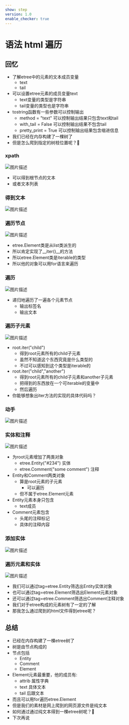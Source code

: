 ```yaml
---
show: step
version: 1.0
enable_checker: true
---
```


# 语法 html 遍历
## 回忆

- 了解etree中的元素的文本成员变量
	- text
	- tail
- 可以设置etree元素的成员变量text
	- text变量的类型是字符串
	- tail变量的类型也是字符串
- tostring函数有一些参数可以控制输出
	- method = "text" 可以控制输出结果只包含text和tail
	- with_tail = False 可以控制输出结果不包含tail
	- pretty_print = True 可以控制输出结果包含缩进信息
- 我们已经在内存构建了一棵树了
- 但是怎么爬到指定的树枝位置呢？🤔

### xpath

![图片描述](https://doc.shiyanlou.com/courses/uid1190679-20210901-1630463341760)

- 可以得到根节点的文本
- 或者文本列表

### 得到文本
![图片描述](https://doc.shiyanlou.com/courses/uid1190679-20210901-1630463370460)

### 遍历节点

![图片描述](https://doc.shiyanlou.com/courses/uid1190679-20210901-1630463450183)

- etree.Element类是从list类派生的
- 所以肯定实现了__iter()__的方法
- 所以etree.Element类是iterable的类型
- 所以他的对象可以用for语言来遍历

### 遍历

![图片描述](https://doc.shiyanlou.com/courses/uid1190679-20210901-1630463551258)

- 递归地遍历了一遍各个元素节点
	- 输出标签名
	- 输出文本

### 遍历子元素

![图片描述](https://doc.shiyanlou.com/courses/uid1190679-20210901-1630463660607)

- root.iter("child")
	- 得到root元素所有的child子元素
	- 虽然不知道这个东西究竟是什么类型的
	- 不过可以感知到这个类型是iterable的
- root.iter("child","another")
	- 得到root元素所有的child子元素和another子元素
	- 把得到的东西放在一个可iterable的变量中
	- 然后遍历
- 你能够想象出iter方法的实现的具体代码吗？

### 动手

![图片描述](https://doc.shiyanlou.com/courses/uid1190679-20210901-1630463683785)

### 实体和注释

![图片描述](https://doc.shiyanlou.com/courses/uid1190679-20210901-1630463857945)

- 为root元素增加了两类对象
	- etree.Entity("#234")  实体
	- etree.Comment("some comment") 注释
- Entity和Comment两类对象
	- 算是root元素的子元素
		- 可以遍历
	- 但不属于etree.Element元素
- Entity元素本身只包含
	- text成员
- Comment元素包含
	- 头尾的注释标记
	- 具体的注释内容

### 添加实体

![图片描述](https://doc.shiyanlou.com/courses/uid1190679-20210901-1630463996964)

### 遍历元素和实体

![图片描述](https://doc.shiyanlou.com/courses/uid1190679-20210901-1630464157409)

- 我们可以通过tag=etree.Entity筛选出Entity实体对象
- 也可以通过tag=etree.Element筛选出Element元素对象
- 还可以通过tag=etree.Comment筛选出Comment注释对象
- 我们对于etree构成的元素树有了一定的了解
- 那我怎么通过爬到的html文件得到etree呢？

## 总结

- 已经在内存构建了一棵etree树了
- 树是由节点构成的
- 节点包括
	- Entity
	- Comment
	- Element
- Element元素最重要，他的成员有:
	- attrib 属性字典
	- text 具体文本
	- tail 后跟文本
- 而且可以用for遍历etree.Element
- 但是我们的素材是网上爬到的网页源文件是纯文本
- 如何通过通过纯文本得到一棵etree树呢？🤔
- 下次再说
